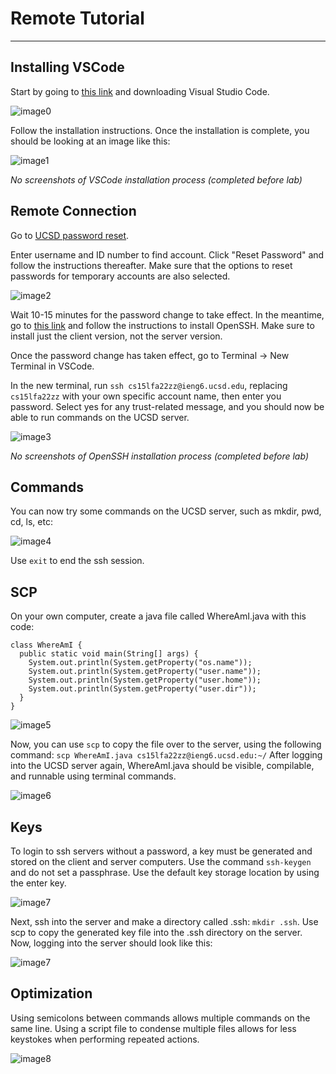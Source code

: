 # Remote Tutorial
---
## Installing VSCode

Start by going to [this link](https://code.visualstudio.com/download) and downloading Visual Studio Code.

![image0](lab1-0.png)

Follow the installation instructions. Once the installation is complete, you should be looking at an image like this:

![image1](lab1-1.png)

*No screenshots of VSCode installation process (completed before lab)*

## Remote Connection

Go to [UCSD password reset](https://sdacs.ucsd.edu/~icc/index.php).

Enter username and ID number to find account.
Click "Reset Password" and follow the instructions thereafter. Make sure that the options to reset passwords for temporary accounts are also selected.

![image2](lab1-2.png)

Wait 10-15 minutes for the password change to take effect. In the meantime, go to [this link](https://docs.microsoft.com/en-us/windows-server/administration/openssh/openssh_install_firstuse) and follow the instructions to install OpenSSH. Make sure to install just the client version, not the server version.

Once the password change has taken effect, go to Terminal -> New Terminal in VSCode.

In the new terminal, run `ssh cs15lfa22zz@ieng6.ucsd.edu`, replacing `cs15lfa22zz` with your own specific account name, then enter you password.
Select yes for any trust-related message, and you should now be able to run commands on the UCSD server.

![image3](lab1-3.png)

*No screenshots of OpenSSH installation process (completed before lab)*

## Commands

You can now try some commands on the UCSD server, such as mkdir, pwd, cd, ls, etc:

![image4](lab1-4.png)

Use `exit` to end the ssh session.

## SCP

On your own computer, create a java file called WhereAmI.java with this code:

```
class WhereAmI {
  public static void main(String[] args) {
    System.out.println(System.getProperty("os.name"));
    System.out.println(System.getProperty("user.name"));
    System.out.println(System.getProperty("user.home"));
    System.out.println(System.getProperty("user.dir"));
  }
}
```

![image5](lab1-5.png)

Now, you can use `scp` to copy the file over to the server, using the following command: `scp WhereAmI.java cs15lfa22zz@ieng6.ucsd.edu:~/`
After logging into the UCSD server again, WhereAmI.java should be visible, compilable, and runnable using terminal commands.

![image6](lab1-6.png)

## Keys

To login to ssh servers without a password, a key must be generated and stored on the client and server computers.
Use the command `ssh-keygen` and do not set a passphrase. Use the default key storage location by using the enter key.

![image7](lab1-7.png)

Next, ssh into the server and make a directory called .ssh: `mkdir .ssh`. Use scp to copy the generated key file into the .ssh directory on the server.
Now, logging into the server should look like this:

![image7](lab1-7.png)

## Optimization

Using semicolons between commands allows multiple commands on the same line. Using a script file to condense multiple files allows for less keystokes when performing repeated actions.

![image8](lab1-8.png)
